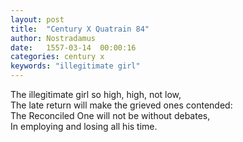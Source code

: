```yaml
---
layout: post
title:  "Century X Quatrain 84"
author: Nostradamus
date:   1557-03-14  00:00:16
categories: century x
keywords: "illegitimate girl"
---
```

The illegitimate girl so high, high, not low,  
The late return will make the grieved ones contended:  
The Reconciled One will not be without debates,  
In employing and losing all his time.
